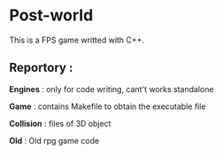 # Post-world

This is a FPS game writted with C++. 

## Reportory :   

**Engines** : only for code writing, cant't works standalone

**Game** : contains Makefile to obtain the executable file

**Collision** : files of 3D object 

**Old** : Old rpg game code



